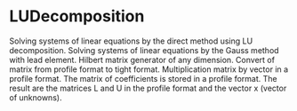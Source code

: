 # LUDecomposition
Solving systems of linear equations by the direct method using LU decomposition.
Solving systems of linear equations by the Gauss method with lead element.
Hilbert matrix generator of any dimension.
Convert of matrix from profile format to tight format.
Multiplication matrix by vector in a profile format.
The matrix of coefficients is stored in a profile format. 
The result are the matrices L and U in the profile format and the vector x (vector of unknowns).
